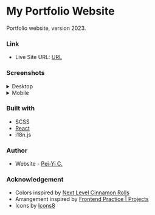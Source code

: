 # My Portfolio Website

Portfolio website, version 2023.

### Link

- Live Site URL: [URL](https://peiyi-c.github.io/pch-portfolio/)

### Screenshots

<details>
  <summary>Desktop</summary>
  
  ![Desktop](https://github.com/peiyi-c/pch-portfolio/assets/73789013/54819e35-440e-431c-a17b-35656054cdf2)
</details>
<details>
  <summary>Mobile</summary>
  
 ![Mobile](https://github.com/peiyi-c/pch-portfolio/assets/73789013/ccbe2a39-6a9d-491a-bb40-e8cfabff757c)
</details>

### Built with

- SCSS
- [React](https://reactjs.org/)
- i18n.js

### Author

- Website - [Pei-Yi C.](https://github.com/peiyi-c)

### Acknowledgement

- Colors inspired by [Next Level Cinnamon Rolls](https://cinnamood.de/)
- Arrangement inspired by [Frontend Practice | Projects](https://www.frontendpractice.com/projects)
- Icons by [Icons8](https://icons8.com)
